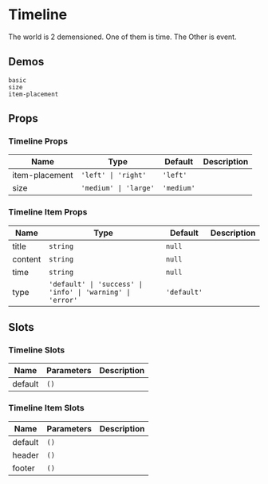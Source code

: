 # Timeline
The world is 2 demensioned. One of them is time. The Other is event.
## Demos
```demo
basic
size
item-placement
```
## Props
### Timeline Props
|Name|Type|Default|Description|
|-|-|-|-|
|item-placement|`'left' \| 'right'`|`'left'`||
|size|`'medium' \| 'large'`|`'medium'`||

### Timeline Item Props
|Name|Type|Default|Description|
|-|-|-|-|
|title|`string`|`null`||
|content|`string`|`null`||
|time|`string`|`null`||
|type|`'default' \| 'success' \| 'info' \| 'warning' \| 'error'`|`'default'`||

## Slots
### Timeline Slots
|Name|Parameters|Description|
|-|-|-|
|default|`()`||

### Timeline Item Slots
|Name|Parameters|Description|
|-|-|-|
|default|`()`||
|header|`()`||
|footer|`()`||